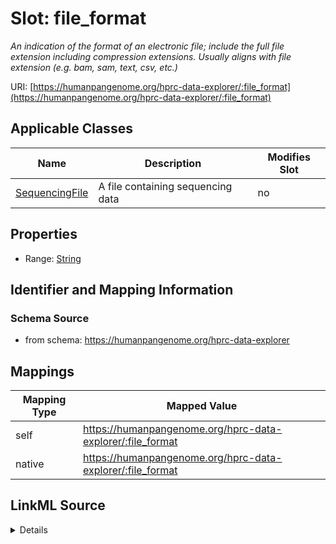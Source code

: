 

# Slot: file_format


_An indication of the format of an electronic file; include the full file extension including compression extensions. Usually aligns with file extension (e.g. bam, sam, text, csv, etc.)_





URI: [https://humanpangenome.org/hprc-data-explorer/:file_format](https://humanpangenome.org/hprc-data-explorer/:file_format)



<!-- no inheritance hierarchy -->





## Applicable Classes

| Name | Description | Modifies Slot |
| --- | --- | --- |
| [SequencingFile](SequencingFile.md) | A file containing sequencing data |  no  |







## Properties

* Range: [String](String.md)





## Identifier and Mapping Information







### Schema Source


* from schema: https://humanpangenome.org/hprc-data-explorer




## Mappings

| Mapping Type | Mapped Value |
| ---  | ---  |
| self | https://humanpangenome.org/hprc-data-explorer/:file_format |
| native | https://humanpangenome.org/hprc-data-explorer/:file_format |




## LinkML Source

<details>
```yaml
name: file_format
description: An indication of the format of an electronic file; include the full file
  extension including compression extensions. Usually aligns with file extension (e.g.
  bam, sam, text, csv, etc.)
from_schema: https://humanpangenome.org/hprc-data-explorer
rank: 1000
alias: file_format
domain_of:
- SequencingFile
range: string

```
</details>